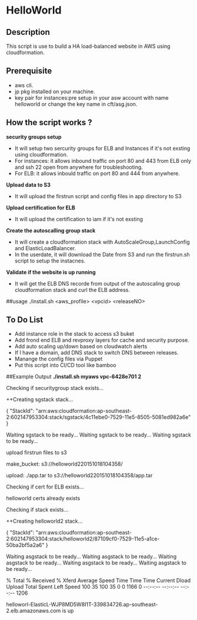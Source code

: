 # HelloWorld


## Description
This script is use to build a HA load-balanced website in AWS using cloudformation.

## Prerequisite
- aws cli.
- jp pkg installed on your machine.
- key pair for instances:pre setup in your asw account with name helloworld or change the key name in cft/asg.json.  

## How the script works ?
**security groups setup**
* It will setup two sercurity groups for ELB and Instances if it's not exsting using cloudformation.
* For instances: it allows inbound traffic on port 80 and 443 from ELB only and ssh 22 open from anywhere for troubleshooting.
* For ELB: it allows inbould traffic on port 80 and 444 from anywhere.

**Upload data to S3**
* It will upload the firstrun script and config files in app directory to S3

**Upload certification for ELB**
* It will upload the certification to iam if it's not exsting

**Create the autoscalling group stack**
* It will create a cloudformation stack with AutoScaleGroup,LaunchConfig and ElasticLoadBalancer.
* In the userdate, it will download the Date from S3 and run the firstrun.sh script to setup the instacnes.

**Validate if the website is up running**
* It will get the ELB DNS recorde from output of the  autoscaling group cloudformation stack and curl the ELB address.

##usage
./install.sh \<aws_profile\> \<vpcid\> \<releaseNO\>

## To Do List 
* Add instance role in the stack to access s3 buket
* Add frond end ELB and revproxy layers for cache and security purpose. 
* Add auto scaling up/down based on cloudwatch alerts
* If I have a domain, add DNS stack to switch DNS between releases.
* Manange the config files via Puppet
* Put this script into CI/CD tool like bamboo

##Example Output
**./install.sh myaws vpc-6428e701 2**

Checking if securitygroup stack exists...

++Creating sgstack stack...

{
    "StackId": "arn:aws:cloudformation:ap-southeast-2:602147953304:stack/sgstack/4c11ebe0-7529-11e5-8505-5081ed982a6e"
}

Waiting sgstack to be ready...
Waiting sgstack to be ready...
Waiting sgstack to be ready...

upload firstrun files to s3

make_bucket: s3://helloworld220151018104358/

upload: ./app.tar to s3://helloworld220151018104358/app.tar

Checking if cert for ELB exists...

helloworld certs already exists

Checking if stack exists...

++Creating helloworld2 stack...

{
    "StackId": "arn:aws:cloudformation:ap-southeast-2:602147953304:stack/helloworld2/87109cf0-7529-11e5-a1ce-50ba2bf5a2a6"
}

Waiting asgstack to be ready...
Waiting asgstack to be ready...
Waiting asgstack to be ready...
Waiting asgstack to be ready...
Waiting asgstack to be ready...

  % Total    % Received % Xferd  Average Speed   Time    Time     Time  Current
                                 Dload  Upload   Total   Spent    Left  Speed
100    35  100    35    0     0   1166      0 --:--:-- --:--:-- --:--:--  1206

helloworl-ElasticL-WJP8MD5W8I1T-339834726.ap-southeast-2.elb.amazonaws.com is up








